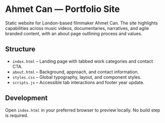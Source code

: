 # Ahmet Can — Portfolio Site

Static website for London-based filmmaker Ahmet Can. The site highlights
capabilities across music videos, documentaries, narratives, and agile branded
content, with an about page outlining process and values.

## Structure

- `index.html` – Landing page with tabbed work categories and contact CTA.
- `about.html` – Background, approach, and contact information.
- `styles.css` – Global typography, layout, and component styles.
- `scripts.js` – Accessible tab interactions and footer year update.

## Development

Open `index.html` in your preferred browser to preview locally. No build step is
required.

